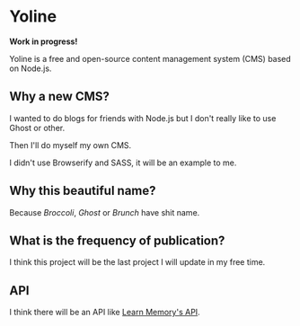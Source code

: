 # Yoline

__Work in progress!__

Yoline is a free and open-source content management system (CMS) based on Node.js.

## Why a new CMS?

I wanted to do blogs for friends with Node.js but I don't really like to use Ghost or other.

Then I'll do myself my own CMS.

I didn't use Browserify and SASS, it will be an example to me.

## Why this beautiful name?

Because _Broccoli_, _Ghost_ or _Brunch_ have shit name.

## What is the frequency of publication?

I think this project will be the last project I will update in my free time.

## API

I think there will be an API like [Learn Memory's API](https://github.com/cedced19/learn-memory#api).
